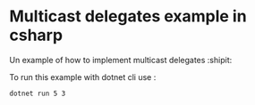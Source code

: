 # Multicast delegates example in csharp 

Un example of how to implement multicast delegates :shipit:

To run this example with dotnet cli use : 
```
dotnet run 5 3
```

